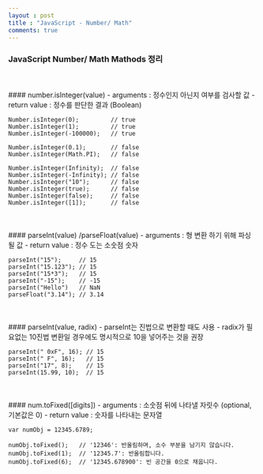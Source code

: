 ```yaml
---
layout : post
title : "JavaScript - Number/ Math"
comments: true
---
```


### JavaScript Number/ Math Mathods 정리
<br/>
<br/>
#### number.isInteger(value)
- arguments : 정수인지 아닌지 여부를 검사할 값
- return value : 정수를 판단한 결과 (Boolean)

```
Number.isInteger(0);         // true
Number.isInteger(1);         // true
Number.isInteger(-100000);   // true

Number.isInteger(0.1);       // false
Number.isInteger(Math.PI);   // false

Number.isInteger(Infinity);  // false
Number.isInteger(-Infinity); // false
Number.isInteger("10");      // false
Number.isInteger(true);      // false
Number.isInteger(false);     // false
Number.isInteger([1]);       // false
```
<br/>
<br/>
#### parseInt(value) /parseFloat(value)
- arguments : 형 변환 하기 위해 파싱될 값
- return value : 정수 도는 소숫점 숫자

```
parseInt("15");     // 15
parseInt("15.123"); // 15
parseInt("15*3");   // 15
parseInt("-15");    // -15
parseInt("Hello")   // NaN
parseFloat("3.14"); // 3.14
```
<br/>
<br/>
#### parseInt(value, radix)
- parseInt는 진법으로 변환할 때도 사용
- radix가 필요없는 10진법 변환일 경우에도 명시적으로 10을 넣어주는 것을 권장

```
parseInt(" 0xF", 16); // 15
parseInt(" F", 16);   // 15
parseInt("17", 8);    // 15
parseInt(15.99, 10);  // 15
```
<br/>
<br/>
#### num.toFixed([digits])
- arguments : 소숫점 뒤에 나타낼 자릿수 (optional, 기본값은 0)
- return value : 숫자를 나타내는 문자열

```
var numObj = 12345.6789;

numObj.toFixed();   // '12346': 반올림하며, 소수 부분을 남기지 않습니다.
numObj.toFixed(1);  // '12345.7': 반올림합니다.
numObj.toFixed(6);  // '12345.678900': 빈 공간을 0으로 채웁니다.
```

